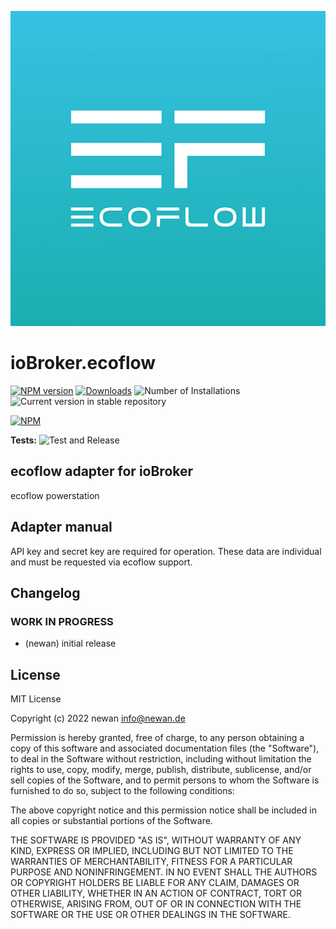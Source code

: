 ![Logo](admin/ecoflow.png)
# ioBroker.ecoflow

[![NPM version](https://img.shields.io/npm/v/iobroker.ecoflow.svg)](https://www.npmjs.com/package/iobroker.ecoflow)
[![Downloads](https://img.shields.io/npm/dm/iobroker.ecoflow.svg)](https://www.npmjs.com/package/iobroker.ecoflow)
![Number of Installations](https://iobroker.live/badges/ecoflow-installed.svg)
![Current version in stable repository](https://iobroker.live/badges/ecoflow-stable.svg)

[![NPM](https://nodei.co/npm/iobroker.ecoflow.png?downloads=true)](https://nodei.co/npm/iobroker.ecoflow/)

**Tests:** ![Test and Release](https://github.com/newan/ioBroker.ecoflow/workflows/Test%20and%20Release/badge.svg)

## ecoflow adapter for ioBroker

ecoflow powerstation

## Adapter manual

API key and secret key are required for operation. These data are individual and must be requested via ecoflow support.

## Changelog
<!--
    Placeholder for the next version (at the beginning of the line):
    ### **WORK IN PROGRESS**
-->

### **WORK IN PROGRESS**
* (newan) initial release

## License
MIT License

Copyright (c) 2022 newan <info@newan.de>

Permission is hereby granted, free of charge, to any person obtaining a copy
of this software and associated documentation files (the "Software"), to deal
in the Software without restriction, including without limitation the rights
to use, copy, modify, merge, publish, distribute, sublicense, and/or sell
copies of the Software, and to permit persons to whom the Software is
furnished to do so, subject to the following conditions:

The above copyright notice and this permission notice shall be included in all
copies or substantial portions of the Software.

THE SOFTWARE IS PROVIDED "AS IS", WITHOUT WARRANTY OF ANY KIND, EXPRESS OR
IMPLIED, INCLUDING BUT NOT LIMITED TO THE WARRANTIES OF MERCHANTABILITY,
FITNESS FOR A PARTICULAR PURPOSE AND NONINFRINGEMENT. IN NO EVENT SHALL THE
AUTHORS OR COPYRIGHT HOLDERS BE LIABLE FOR ANY CLAIM, DAMAGES OR OTHER
LIABILITY, WHETHER IN AN ACTION OF CONTRACT, TORT OR OTHERWISE, ARISING FROM,
OUT OF OR IN CONNECTION WITH THE SOFTWARE OR THE USE OR OTHER DEALINGS IN THE
SOFTWARE.